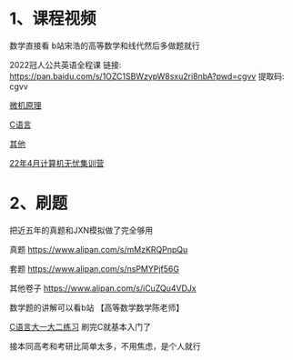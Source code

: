 # 1、课程视频

数学直接看 b站宋浩的高等数学和线代然后多做题就行

2022冠人公共英语全程课
链接: https://pan.baidu.com/s/1OZC1SBWzypW8sxu2ri8nbA?pwd=cgvv 提取码: cgvv

[微机原理](https://www.bilibili.com/video/BV1rb4y19732/?spm_id_from=333.337.search-card.all.click&vd_source=6c2daed6731190bb7d70296d6b9746bb)

[C语言](https://www.nowcoder.com/study/vod/1049)

[其他](https://blog.csdn.net/weixin_46285416/article/details/123711878?ops_request_misc=%257B%2522request%255Fid%2522%253A%2522171375595216800213073356%2522%252C%2522scm%2522%253A%252220140713.130102334..%2522%257D&request_id=171375595216800213073356&biz_id=0&utm_medium=distribute.pc_search_result.none-task-blog-2~blog~top_positive~default-1-123711878-null-null.nonecase&utm_term=%E6%B2%B3%E5%8C%97%E4%B8%93%E6%8E%A5%E6%9C%AC&spm=1018.2226.3001.4450)

[22年4月计算机无忧集训营](https://www.alipan.com/s/M6XeL9P28Bu)



# 2、刷题

把近五年的真题和JXN模拟做了完全够用

真题
https://www.alipan.com/s/mMzKRQPnpQu

套题
https://www.alipan.com/s/nsPMYPjf56G

其他卷子
https://www.alipan.com/s/iCuZQu4VDJx

数学题的讲解可以看b站 【高等数学数学陈老师】

[C语言大一大二练习](https://www.nowcoder.com/ta/beginner-programmers-v1) 刷完C就基本入门了


接本同高考和考研比简单太多，不用焦虑，是个人就行


